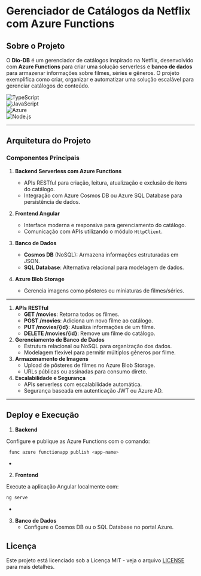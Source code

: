 # Gerenciador de Catálogos da Netflix com Azure Functions

## **Sobre o Projeto**  
O **Dio-DB** é um gerenciador de catálogos inspirado na Netflix, desenvolvido com **Azure Functions** para criar uma solução serverless e **banco de dados** para armazenar informações sobre filmes, séries e gêneros. O projeto exemplifica como criar, organizar e automatizar uma solução escalável para gerenciar catálogos de conteúdo.



![TypeScript](https://img.shields.io/badge/TypeScript-3178C6?style=for-the-badge&logo=typescript&logoColor=white)  
![JavaScript](https://img.shields.io/badge/JavaScript-F7DF1E?style=for-the-badge&logo=javascript&logoColor=black)  
![Azure](https://img.shields.io/badge/Microsoft%20Azure-0078D4?style=for-the-badge&logo=microsoftazure&logoColor=white)  
![Node.js](https://img.shields.io/badge/Node.js-339933?style=for-the-badge&logo=nodedotjs&logoColor=white)  

---
## **Arquitetura do Projeto**

### **Componentes Principais**
1. **Backend Serverless com Azure Functions**
   - APIs RESTful para criação, leitura, atualização e exclusão de itens do catálogo.
   - Integração com Azure Cosmos DB ou Azure SQL Database para persistência de dados.

2. **Frontend Angular**
   - Interface moderna e responsiva para gerenciamento do catálogo.
   - Comunicação com APIs utilizando o módulo `HttpClient`.

3. **Banco de Dados**
   - **Cosmos DB** (NoSQL): Armazena informações estruturadas em JSON.
   - **SQL Database**: Alternativa relacional para modelagem de dados.

4. **Azure Blob Storage**
   - Gerencia imagens como pôsteres ou miniaturas de filmes/séries.
---
1. **APIs RESTful**  
   * **GET /movies**: Retorna todos os filmes.  
   * **POST /movies**: Adiciona um novo filme ao catálogo.  
   * **PUT /movies/{id}**: Atualiza informações de um filme.  
   * **DELETE /movies/{id}**: Remove um filme do catálogo.  
2. **Gerenciamento de Banco de Dados**  
   * Estrutura relacional ou NoSQL para organização dos dados.  
   * Modelagem flexível para permitir múltiplos gêneros por filme.  
3. **Armazenamento de Imagens**  
   * Upload de pôsteres de filmes no Azure Blob Storage.  
   * URLs públicas ou assinadas para consumo direto.  
4. **Escalabilidade e Segurança**  
   * APIs serverless com escalabilidade automática.  
   * Segurança baseada em autenticação JWT ou Azure AD.

---

## **Deploy e Execução**

1. **Backend**

Configure e publique as Azure Functions com o comando:  
``` bash  
 func azure functionapp publish <app-name>
 ```

*   
2. **Frontend**

Execute a aplicação Angular localmente com:  
```bash  
ng serve
```
*   
3. **Banco de Dados**  
   * Configure o Cosmos DB ou o SQL Database no portal Azure.

## Licença

Este projeto está licenciado sob a Licença MIT - veja o arquivo [LICENSE](LICENSE) para mais detalhes.

 

